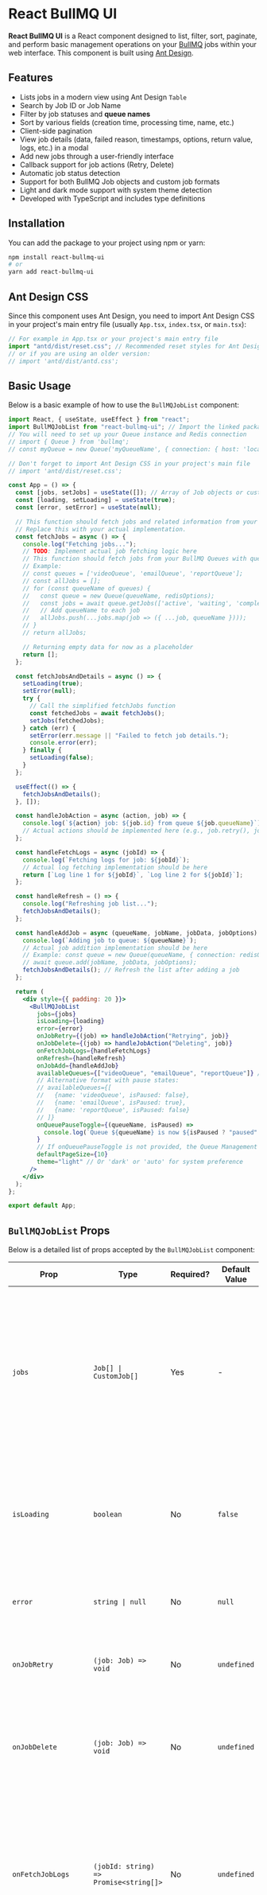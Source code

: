 # React BullMQ UI

**React BullMQ UI** is a React component designed to list, filter, sort, paginate, and perform basic management operations on your [BullMQ](https://bullmq.io/) jobs within your web interface. This component is built using [Ant Design](https://ant.design/).

## Features

- Lists jobs in a modern view using Ant Design `Table`
- Search by Job ID or Job Name
- Filter by job statuses and **queue names**
- Sort by various fields (creation time, processing time, name, etc.)
- Client-side pagination
- View job details (data, failed reason, timestamps, options, return value, logs, etc.) in a modal
- Add new jobs through a user-friendly interface
- Callback support for job actions (Retry, Delete)
- Automatic job status detection
- Support for both BullMQ Job objects and custom job formats
- Light and dark mode support with system theme detection
- Developed with TypeScript and includes type definitions

## Installation

You can add the package to your project using npm or yarn:

```bash
npm install react-bullmq-ui
# or
yarn add react-bullmq-ui
```

## Ant Design CSS

Since this component uses Ant Design, you need to import Ant Design CSS in your project's main entry file (usually `App.tsx`, `index.tsx`, or `main.tsx`):

```jsx
// For example in App.tsx or your project's main entry file
import "antd/dist/reset.css"; // Recommended reset styles for Ant Design v5+
// or if you are using an older version:
// import 'antd/dist/antd.css';
```

## Basic Usage

Below is a basic example of how to use the `BullMQJobList` component:

```jsx
import React, { useState, useEffect } from "react";
import BullMQJobList from "react-bullmq-ui"; // Import the linked package
// You will need to set up your Queue instance and Redis connection
// import { Queue } from 'bullmq';
// const myQueue = new Queue('myQueueName', { connection: { host: 'localhost', port: 6379 } });

// Don't forget to import Ant Design CSS in your project's main file
// import 'antd/dist/reset.css';

const App = () => {
  const [jobs, setJobs] = useState([]); // Array of Job objects or custom job data
  const [loading, setLoading] = useState(true);
  const [error, setError] = useState(null);

  // This function should fetch jobs and related information from your BullMQ Queues.
  // Replace this with your actual implementation.
  const fetchJobs = async () => {
    console.log("Fetching jobs...");
    // TODO: Implement actual job fetching logic here
    // This function should fetch jobs from your BullMQ Queues with queue info
    // Example:
    // const queues = ['videoQueue', 'emailQueue', 'reportQueue'];
    // const allJobs = [];
    // for (const queueName of queues) {
    //   const queue = new Queue(queueName, redisOptions);
    //   const jobs = await queue.getJobs(['active', 'waiting', 'completed', 'failed', 'delayed']);
    //   // Add queueName to each job
    //   allJobs.push(...jobs.map(job => ({ ...job, queueName })));
    // }
    // return allJobs;

    // Returning empty data for now as a placeholder
    return [];
  };

  const fetchJobsAndDetails = async () => {
    setLoading(true);
    setError(null);
    try {
      // Call the simplified fetchJobs function
      const fetchedJobs = await fetchJobs();
      setJobs(fetchedJobs);
    } catch (err) {
      setError(err.message || "Failed to fetch job details.");
      console.error(err);
    } finally {
      setLoading(false);
    }
  };

  useEffect(() => {
    fetchJobsAndDetails();
  }, []);

  const handleJobAction = async (action, job) => {
    console.log(`${action} job: ${job.id} from queue ${job.queueName}`);
    // Actual actions should be implemented here (e.g., job.retry(), job.remove())
  };

  const handleFetchLogs = async (jobId) => {
    console.log(`Fetching logs for job: ${jobId}`);
    // Actual log fetching implementation should be here
    return [`Log line 1 for ${jobId}`, `Log line 2 for ${jobId}`];
  };

  const handleRefresh = () => {
    console.log("Refreshing job list...");
    fetchJobsAndDetails();
  };

  const handleAddJob = async (queueName, jobName, jobData, jobOptions) => {
    console.log(`Adding job to queue: ${queueName}`);
    // Actual job addition implementation should be here
    // Example: const queue = new Queue(queueName, { connection: redisOptions });
    // await queue.add(jobName, jobData, jobOptions);
    fetchJobsAndDetails(); // Refresh the list after adding a job
  };

  return (
    <div style={{ padding: 20 }}>
      <BullMQJobList
        jobs={jobs}
        isLoading={loading}
        error={error}
        onJobRetry={(job) => handleJobAction("Retrying", job)}
        onJobDelete={(job) => handleJobAction("Deleting", job)}
        onFetchJobLogs={handleFetchLogs}
        onRefresh={handleRefresh}
        onJobAdd={handleAddJob}
        availableQueues={["videoQueue", "emailQueue", "reportQueue"]} // Simple array of strings format
        // Alternative format with pause states:
        // availableQueues={[
        //   {name: 'videoQueue', isPaused: false},
        //   {name: 'emailQueue', isPaused: true},
        //   {name: 'reportQueue', isPaused: false}
        // ]}
        onQueuePauseToggle={(queueName, isPaused) =>
          console.log(`Queue ${queueName} is now ${isPaused ? "paused" : "active"}`)
        }
        // If onQueuePauseToggle is not provided, the Queue Management modal will show queue states as read-only
        defaultPageSize={10}
        theme="light" // Or 'dark' or 'auto' for system preference
      />
    </div>
  );
};

export default App;
```

## `BullMQJobList` Props

Below is a detailed list of props accepted by the `BullMQJobList` component:

| Prop                 | Type                                                                                           | Required? | Default Value | Description                                                                                                                                                                                                                          |
| -------------------- | ---------------------------------------------------------------------------------------------- | --------- | ------------- | ------------------------------------------------------------------------------------------------------------------------------------------------------------------------------------------------------------------------------------ |
| `jobs`               | `Job[] \| CustomJob[]`                                                                         | Yes       | -             | Array of BullMQ `Job` objects or custom job objects to display. Job states are automatically detected using the `status` field and queue names are taken from the `queueName` field in each job.                                     |
| `isLoading`          | `boolean`                                                                                      | No        | `false`       | Indicates if the job list is loading. Used for a general loading indicator when the entire list is empty or being updated.                                                                                                           |
| `error`              | `string \| null`                                                                               | No        | `null`        | Displays an error message if an error occurs while loading jobs.                                                                                                                                                                     |
| `onJobRetry`         | `(job: Job) => void`                                                                           | No        | `undefined`   | Callback invoked when a job is retried (via the "Retry" button).                                                                                                                                                                     |
| `onJobDelete`        | `(job: Job) => void`                                                                           | No        | `undefined`   | Callback invoked when a job is deleted (via the "Delete" button). The `jobs` list is expected to be updated after this call.                                                                                                         |
| `onFetchJobLogs`     | `(jobId: string) => Promise<string[]>`                                                         | No        | `undefined`   | Asynchronous callback invoked to fetch job logs when the "Logs" tab is opened in the job detail modal. Takes `jobId` and should return a `Promise` resolving to an array of log strings.                                             |
| `defaultPageSize`    | `number`                                                                                       | No        | `10`          | Default number of jobs per page.                                                                                                                                                                                                     |
| `availableQueues`    | `string[] \| Array<{name: string, isPaused: boolean}>`                                         | No        | `undefined`   | List of queue names or queue objects to display in the queue filter dropdown. Two formats are supported: simple array of strings or array of objects with pause states. If not provided, queue names are derived from jobs.           |
| `refreshInterval`    | `number`                                                                                       | No        | `5000`        | Interval in milliseconds for auto refresh. This is used when auto refresh is enabled via the UI toggle.                                                                                                                              |
| `onQueuePauseToggle` | `(queueName: string, isPaused: boolean) => void`                                               | No        | `undefined`   | Callback invoked when a queue is paused or resumed (via the queue dropdown actions). Takes `queueName` and `isPaused` parameters.                                                                                                    |
| `onRefresh`          | `() => void`                                                                                   | No        | `undefined`   | Callback invoked when manual refresh is triggered (via the refresh button). Use this to update your `jobs` prop.                                                                                                                     |
| `onJobAdd`           | `(queueName: string, jobName: string, jobData: any, jobOptions?: any) => Promise<void>`        | No        | `undefined`   | Callback invoked when a new job is added (via the "Add Job" button). Takes `queueName`, `jobName`, `jobData` and optional `jobOptions` parameters.                                                                                  |
| `theme`              | `'light' \| 'dark' \| 'auto'`                                                                  | No        | `'light'`     | Sets the theme for the component. 'light' for light mode, 'dark' for dark mode, or 'auto' to use the system preference.                                                                                                              |

### Action Buttons Display Logic

The Actions column in the job list table is displayed conditionally:

- If none of the action handlers (`onJobRetry`, `onJobDelete`, `onFetchJobLogs`) are provided, the entire Actions column will be hidden.
- When at least one of these handlers is provided, the Actions column will be displayed.
- Each button within the Actions column is also conditionally displayed:
  - The "Details" button only appears when `onFetchJobLogs` is provided
  - The "Retry" button only appears when `onJobRetry` is provided
  - The "Delete" button only appears when `onJobDelete` is provided

This allows you to customize which actions are available to users without showing empty action columns or disabled buttons.

### Theme Support

BullMQJobList supports light and dark themes, as well as automatic system theme detection:

```jsx
// Light mode (default)
<BullMQJobList theme="light" {...otherProps} />

// Dark mode
<BullMQJobList theme="dark" {...otherProps} />

// Auto mode - uses the system preference
<BullMQJobList theme="auto" {...otherProps} />
```

The theme setting affects all UI components including the job table, modals, buttons, and other elements. When using 'auto' mode, the component will automatically switch between light and dark themes based on the user's system preferences.

### `JobOptions` Interface for `onJobAdd`

When using the `onJobAdd` prop, you can provide job options using the `JobOptions` interface:

```typescript
interface JobOptions {
  delay?: number; // Delay before processing the job (in ms)
  attempts?: number; // Number of attempts if job fails
  backoff?:
    | number
    | {
        // Backoff strategy for failed jobs
        type: string; // Backoff type ("fixed" or "exponential")
        delay: number; // Initial delay between retries (in ms)
      };
  lifo?: boolean; // Add job to the right end of the queue (Last In, First Out)
  timeout?: number; // Job timeout (in ms)
  priority?: number; // Job priority (higher numbers = higher priority)
  removeOnComplete?:
    | boolean
    | number
    | {
        count: number; // Maximum number of completed jobs to keep
        age: number; // Maximum age in seconds of completed jobs to keep
      };
  removeOnFail?:
    | boolean
    | number
    | {
        count: number; // Maximum number of failed jobs to keep
        age: number; // Maximum age in seconds of failed jobs to keep
      };
  stackTraceLimit?: number; // Limit stack trace size for errors
  repeat?: {
    pattern?: string; // Cron pattern for recurring jobs
    count?: number; // Number of times the job should repeat
    tz?: string; // Timezone
    endDate?: Date | string | number; // End date for recurring jobs
    limit?: number; // Maximum number of jobs to create
    every?: number; // Repeat every n milliseconds
    cron?: string; // Cron expression
  };
  jobId?: string; // Custom job ID
}
```

Example of using `onJobAdd` with job options:

```javascript
const handleAddJob = async (queueName, jobName, jobData, jobOptions) => {
  // Example job options
  const options = {
    delay: 5000, // 5 second delay
    attempts: 3, // Retry 3 times if failed
    removeOnComplete: true, // Remove job after completion
    priority: 2, // Higher priority
  };

  const queue = new Queue(queueName, { connection: redisOptions });
  await queue.add(jobName, jobData, jobOptions || options);

  // Refresh job list
  fetchJobs();
};

// ...

<BullMQJobList
  // ...other props
  onJobAdd={handleAddJob}
  availableQueues={["videoQueue", "emailQueue", "reportQueue"]}
  // Optional: provide onQueuePauseToggle to enable queue pause/resume controls
  onQueuePauseToggle={(queueName, isPaused) =>
    console.log(`Queue ${queueName} is now ${isPaused ? "paused" : "active"}`)
  }
  // Without onQueuePauseToggle, queue states are displayed as read-only
/>;
```

## Expected Properties for Job Objects

The `BullMQJobList` component is designed to work with both BullMQ `Job` objects and custom job formats. At minimum, job objects should include:

### Required Properties

- `id: string | number`: Unique ID of the job
- `name: string`: Name of the job
- `timestamp: number`: Timestamp (milliseconds) of when the job was created
- `status: string`: Current status of the job (e.g., "waiting", "active", "completed", "failed", etc.)
- `queueName: string`: Name of the queue the job belongs to

### Optional Properties

- `data?: any`: Data payload of the job
- `opts?: object`: Options used when the job was created
- `processedOn?: number`: Timestamp of when the job started processing
- `finishedOn?: number`: Timestamp of when the job was completed or failed
- `failedReason?: string`: Error message if the job failed
- `stacktrace?: string[]`: Stack trace if the job failed
- `attemptsMade?: number`: Number of times the job has been attempted
- `delay?: number`: Duration (milliseconds) for which the job is delayed
- `progress?: number | object | string | boolean`: Progress of the job
- `returnValue?: any` or `returnvalue?: any`: Return value if the job completed successfully

## Action and Log Callbacks

- **Action Callbacks (`onJobRetry`, `onJobDelete`):**
  These functions are called when the respective button is clicked and receive the `Job` object as a parameter. Within these functions, you should call the appropriate methods on your BullMQ `Queue` instance (or directly on the `Job` instance, e.g., `job.retry()`, `job.remove()`, or `queue.retryJobs([job.id])`, etc.).
  After the action is complete, it's recommended to update the `jobs` props (e.g., by re-fetching via your `fetchJobsAndDetails()` function) to refresh the UI.

- **`onFetchJobLogs((jobId: string) => Promise<string[]>)`:**
  This function is called when the "Logs" tab is opened in a job's detail modal. It receives the `jobId` as a parameter and expects a `Promise` that resolves to an array of strings (log lines) for that job.
  Example implementation:

  ```javascript
  const fetchLogsForJob = async (jobId) => {
    // const queue = new Queue('myQueueName'); // Get the relevant queue
    // const { logs } = await queue.getJobLogs(jobId, 0, 200); // Get first 200 log lines
    // return logs;
    return [`Log 1 for ${jobId}`, `Log 2 for ${jobId}`]; // Example
  };
  ```

- **`onJobAdd((queueName: string, jobName: string, jobData: any, jobOptions?: any) => Promise<void>)`:**
  This function is called when a new job is added via the "Add Job" button. It receives the queue name, job name, job data, and optional job options as parameters and should add the job to the specified queue.
  Example implementation:
  ```javascript
  const handleAddJob = async (queueName, jobName, jobData, jobOptions) => {
    const queue = new Queue(queueName, { connection: redisOptions });
    await queue.add(jobName, jobData, jobOptions);
    // Then refresh your job list
    fetchJobs();
  };
  ```

## Contributing

Contributions are welcome! Please open an issue or submit a pull request.

## Acknowledgements

This package was developed with the assistance of GitHub Copilot and Claude 3.7 Sonnet AI. We appreciate the AI tools that help improve developer productivity while respecting human creativity and expertise.

## License

ISC
